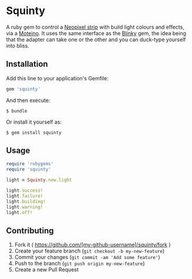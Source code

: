 # Squinty

A ruby gem to control a [Neopixel strip](http://www.adafruit.com/category/168) with build light colours and effects, via a [Moteino](http://lowpowerlab.com/moteino/). It uses the same interface as the [Blinky](https://github.com/perryn/blinky) gem, the idea being that the adapter can take one or the other and you can duck-type yourself into bliss.

## Installation

Add this line to your application's Gemfile:

```ruby
gem 'squinty'
```

And then execute:

    $ bundle

Or install it yourself as:

    $ gem install squinty

## Usage

```ruby
require 'rubygems'
require 'squinty'

light = Squinty.new.light

light.success!
light.failure!
light.building!
light.warning!
light.off!
```

## Contributing

1. Fork it ( https://github.com/[my-github-username]/squinty/fork )
2. Create your feature branch (`git checkout -b my-new-feature`)
3. Commit your changes (`git commit -am 'Add some feature'`)
4. Push to the branch (`git push origin my-new-feature`)
5. Create a new Pull Request
